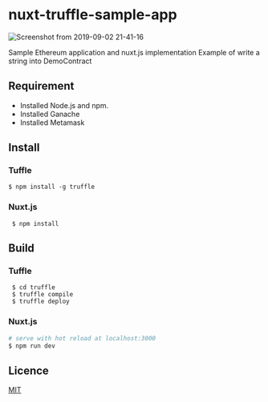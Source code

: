 # nuxt-truffle-sample-app

![Screenshot from 2019-09-02 21-41-16](https://user-images.githubusercontent.com/2278860/64115439-9b0e3c00-cdca-11e9-93f6-201b6e401b94.png)

Sample Ethereum application and nuxt.js implementation
Example of write a string into DemoContract

## Requirement
 - Installed Node.js and npm.
 - Installed Ganache
 - Installed Metamask

## Install

### Tuffle
```
$ npm install -g truffle
```

### Nuxt.js
```
 $ npm install
```

## Build

### Tuffle

```
 $ cd truffle
 $ truffle compile
 $ truffle deploy
```

### Nuxt.js

``` bash
# serve with hot reload at localhost:3000
$ npm run dev
```

## Licence

[MIT](https://github.com/tcnksm/tool/blob/master/LICENCE)

